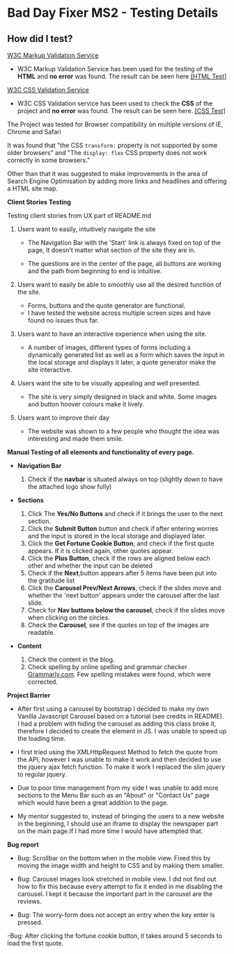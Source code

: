﻿# Bad Day Fixer MS2 - Testing Details

## **How did I test?**

[W3C Markup Validation Service](https://validator.w3.org/)

-   W3C Markup Validation Service has been used for the testing of the  **HTML**  and  **no error**  was found. The result can be seen here  [\[HTML Test\]](https://github.com/lisa1Q84/bad-day-fixer/blob/master/assets/images/HTML_TEST.png)

[W3C CSS Validation Service](https://jigsaw.w3.org/css-validator/)

-   W3C CSS Validation service has been used to check the  **CSS**  of the project and  **no error**  was found. The result can be seen here.  [\[CSS Test\]](https://github.com/lisa1Q84/bad-day-fixer/blob/master/assets/images/CSS_TEST.png) 

The Project was tested for Browser compatibility on multiple versions of IE, Chrome and Safari

It was found that "the CSS `transform:` property is not supported by some older browsers" and "The `display: flex` CSS property does not work correctly in some browsers."

Other than that it was suggested to make improvements in the area of Search Engine Optimisation by adding more links and headlines and offering a HTML site map. 


**Client Stories Testing**

Testing client stories from UX part of README.md

1.  Users want to easily, intuitively  navigate the site
    -   The Navigation Bar with the 'Start' link is always fixed on top of the page, It doesn't matter what section of the site they are in.
    
    -   The questions are in the center of the page, all buttons are working and the path from beginning to end is intuitive. 
    
2.  Users want to easily be able to smoothly use all the desired function of the site.

    -   Forms, buttons and the quote generator are functional. 
    - I have tested the website across multiple screen sizes and have found no issues thus far.
    
3.  Users want to  have an interactive experience when using the site.
    
    -  A number of images, different types of forms including a dynamically generated list as well as a form which saves the input in the local storage and displays it later, a quote generator make the site interactive. 
    
4.  Users want the site to be visually appealing and well presented.
    
    -   The site is very simply designed in black and white. Some images and button hoover colours make it lively. 
    
5. Users want to improve their day

    -   The website was shown to a few people who thought the idea was interesting and made them smile. 
    

**Manual Testing of all elements and functionality of every page.**

-   **Navigation Bar**
    
    1.  Check if the  **navbar**  is situated always on top (slightly down to have the attached logo show fully)

-   **Sections**

    1.   Click The  **Yes/No Buttons** and check if it brings the user to the next section.
    2.  Click the  **Submit Button**  button and check if after entering worries and the input is stored in the local storage and displayed later. 
    3.  Click the  **Get Fortune Cookie Button**, and check if the first quote appears. If it is clicked again, other quotes appear.
    4.  Click the  **Plus Button**, check if the rows are aligned below each other and whether the input can be deleted
    5.  Check if the  **Next**,button appears after 5 items have been put into the gratitude list
    6.  Click the  **Carousel Prev/Next Arrows**, check if the slides move and whether the 'next button' appears under the carousel after the last slide.
    7.  Check for  **Nav buttons below the carousel**, check if the slides move when clicking on the circles.
    8.  Check the **Carousel**, see if the quotes on top of the images are readable. 

  
-   **Content**
    
    1.  Check the content in the blog.
    2.  Check spelling by online spelling and grammar checker  [Grammarly.com](https://app.grammarly.com/). Few spelling mistakes were found, which were corrected.
    

**Project Barrier**

-   After first using a carousel by bootstrap I decided to make my own Vanilla Javascript Carousel based on a tutorial (see credits in README). I had a problem with hiding the carousel as adding this class broke it, therefore I decided to create the element in JS. I was unable to speed up the loading time.

-   I first tried using the XMLHttpRequest Method to fetch the quote from the API, however I was unable to make it work and then decided to use the jquery ajax fetch function. To make it work I replaced the slim jquery to regular jquery.

- Due to poor time management from my side I was unable to add more sections to the Menu Bar such as an "About" or "Contact Us" page which would have been a great addition to the page.

- My mentor suggested to, instead of bringing the users to a new website in the beginning, I should use an iframe to display the newspaper part on the main page.If I had more time I would have attempted that.


**Bug report**

- Bug: Scrollbar on the bottom when in the mobile view. Fixed this by moving the image width and height to CSS and by making them smaller. 

- Bug: Carousel images look stretched in mobile view. I did not find out how to fix this because every attempt to fix it ended in me disabling the carousel. I kept it because the important part in the carousel are the reviews. 

- Bug: The worry-form does not accept an entry when the key enter is pressed.

-Bug: After clicking the fortune cookie button, it takes around 5 seconds to load the first quote.



